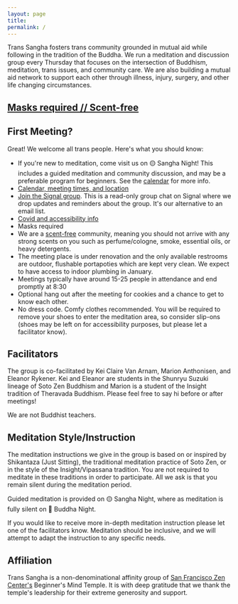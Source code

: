 ```yaml
---
layout: page
title:
permalink: /
---
```


Trans Sangha fosters trans community grounded in mutual aid while following in the tradition of the Buddha. We run a meditation and discussion group every Thursday that focuses on the intersection of Buddhism, meditation, trans issues, and community care. We are also building a mutual aid network to support each other through illness, injury, surgery, and other life changing circumstances. 


## [Masks required // Scent-free](/accessibility)

## First Meeting?

Great! We welcome all trans people. Here's what you should know:

* If you're new to meditation, come visit us on 🟡 Sangha Night! This includes a guided meditation and community discussion, and may be a preferable program for beginners. See the [calendar](/schedule) for more info. 
* [Calendar, meeting times, and location](/schedule)
* [Join the Signal group](/contact). This is a read-only group chat on Signal where we drop updates and reminders about the group. It's our alternative to an email list.
* [Covid and accessibility info](/accessibility)
* Masks required
* We are a [scent-free](/accessibility#accessibility) community, meaning you should not arrive with any strong scents on you such as perfume/cologne, smoke, essential oils, or heavy detergents. 
* The meeting place is under renovation and the only available restrooms are outdoor, flushable portapoties which are kept very clean. We expect to have access to indoor plumbing in January. 
* Meetings typically have around 15-25 people in attendance and end promptly at 8:30
* Optional hang out after the meeting for cookies and a chance to get to know each other.
* No dress code. Comfy clothes recommended. You will be required to remove your shoes to enter the meditation area, so consider slip-ons (shoes may be left on for accessibility purposes, but please let a facilitator know).

## Facilitators

The group is co-facilitated by Kei Claire Van Arnam, Marion Anthonisen, and Eleanor Rykener. Kei and Eleanor are students in the Shunryu Suzuki lineage of Soto Zen Buddhism and Marion is a student of the Insight tradition of Theravada Buddhism. Please feel free to say hi before or after meetings! 

We are not Buddhist teachers.

## Meditation Style/Instruction

The meditation instructions we give in the group is based on or inspired by Shikantaza (Just Sitting), the traditional meditation practice of Soto Zen, or in the style of the Insight/Vipassana tradition. You are not required to meditate in these traditions in order to participate. All we ask is that you remain silent during the meditation period. 

Guided meditation is provided on 🟡 Sangha Night, where as meditation is fully silent on 🔷 Buddha Night.

If you would like to receive more in-depth meditation instruction please let one of the facilitators know. Meditation should be inclusive, and we will attempt to adapt the instruction to any specific needs.


## Affiliation 

Trans Sangha is a non-denominational affinity group of [San Francisco Zen Center's](https://www.sfzc.org/) Beginner's Mind Temple. It is with deep gratitude that we thank the temple's leadership for their extreme generosity and support. 



